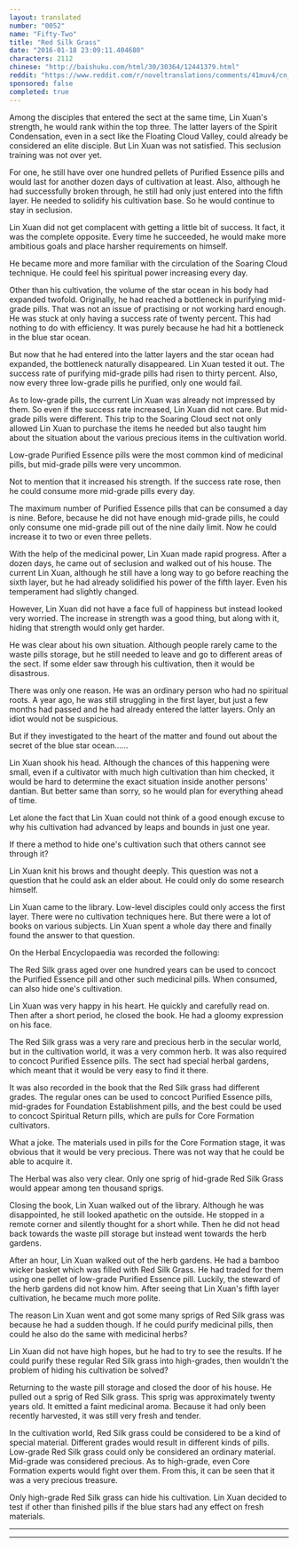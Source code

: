 ```yaml
---
layout: translated
number: "0052"
name: "Fifty-Two"
title: "Red Silk Grass"
date: "2016-01-18 23:09:11.404680"
characters: 2112
chinese: "http://baishuku.com/html/30/30364/12441379.html"
reddit: "https://www.reddit.com/r/noveltranslations/comments/41muv4/cn_tempered_immortal_chapter_0052/"
sponsored: false
completed: true
---
```


Among the disciples that entered the sect at the same time, Lin Xuan's strength, he would rank within the top three. The latter layers of the Spirit Condensation, even in a sect like the Floating Cloud Valley, could already be considered an elite disciple. But Lin Xuan was not satisfied. This seclusion training was not over yet.

For one, he still have over one hundred pellets of Purified Essence pills and would last for another dozen days of cultivation at least. Also, although he had successfully broken through, he still had only just entered into the fifth layer. He needed to solidify his cultivation base. So he would continue to stay in seclusion.

Lin Xuan did not get complacent with getting a little bit of success. It fact, it was the complete opposite. Every time he succeeded, he would make more ambitious goals and place harsher requirements on himself.

He became more and more familiar with the circulation of the Soaring Cloud technique. He could feel his spiritual power increasing every day.

Other than his cultivation, the volume of the star ocean in his body had expanded twofold. Originally, he had reached a bottleneck in purifying mid-grade pills. That was not an issue of practising or not working hard enough. He was stuck at only having a success rate of twenty percent. This had nothing to do with efficiency. It was purely because he had hit a bottleneck in the blue star ocean.

But now that he had entered into the latter layers and the star ocean had expanded, the bottleneck naturally disappeared. Lin Xuan tested it out. The success rate of purifying mid-grade pills had risen to thirty percent. Also, now every three low-grade pills he purified, only one would fail.

As to low-grade pills, the current Lin Xuan was already not impressed by them. So even if the success rate increased, Lin Xuan did not care. But mid-grade pills were different. This trip to the Soaring Cloud sect not only allowed Lin Xuan to purchase the items he needed but also taught him about the situation about the various precious items in the cultivation world.

Low-grade Purified Essence pills were the most common kind of medicinal pills, but mid-grade pills were very uncommon.

Not to mention that it increased his strength. If the success rate rose, then he could consume more mid-grade pills every day.

The maximum number of Purified Essence pills that can be consumed a day is nine. Before, because he did not have enough mid-grade pills, he could only consume one mid-grade pill out of the nine daily limit. Now he could increase it to two or even three pellets.

With the help of the medicinal power, Lin Xuan made rapid progress. After a dozen days, he came out of seclusion and walked out of his house. The current Lin Xuan, although he still have a long way to go before reaching the sixth layer, but he had already solidified his power of the fifth layer. Even his temperament had slightly changed.

However, Lin Xuan did not have a face full of happiness but instead looked very worried. The increase in strength was a good thing, but along with it, hiding that strength would only get harder.

He was clear about his own situation. Although people rarely came to the waste pills storage, but he still needed to leave and go to different areas of the sect. If some elder saw through his cultivation, then it would be disastrous.

There was only one reason. He was an ordinary person who had no spiritual roots. A year ago, he was still struggling in the first layer, but just a few months had passed and he had already entered the latter layers. Only an idiot would not be suspicious.

But if they investigated to the heart of the matter and found out about the secret of the blue star ocean......

Lin Xuan shook his head. Although the chances of this happening were small, even if a cultivator with much high cultivation than him checked, it would be hard to determine the exact situation inside another persons' dantian. But better same than sorry, so he would plan for everything ahead of time.

Let alone the fact that Lin Xuan could not think of a good enough excuse to why his cultivation had advanced by leaps and bounds in just one year.

If there a method to hide one's cultivation such that others cannot see through it?

Lin Xuan knit his brows and thought deeply. This question was not a question that he could ask an elder about. He could only do some research himself.

Lin Xuan came to the library. Low-level disciples could only access the first layer. There were no cultivation techniques here. But there were a lot of books on various subjects. Lin Xuan spent a whole day there and finally found the answer to that question.

On the Herbal Encyclopaedia was recorded the following:

The Red Silk grass aged over one hundred years can be used to concoct the Purified Essence pill and other such medicinal pills. When consumed, can also hide one's cultivation.

Lin Xuan was very happy in his heart. He quickly and carefully read on. Then after a short period, he closed the book. He had a gloomy expression on his face.

The Red Silk grass was a very rare and precious herb in the secular world, but in the cultivation world, it was a very common herb. It was also required to concoct Purified Essence pills. The sect had special herbal gardens, which meant that it would be very easy to find it there.

It was also recorded in the book that the Red Silk grass had different grades. The regular ones can be used to concoct Purified Essence pills, mid-grades for Foundation Establishment pills, and the best could be used to concoct Spiritual Return pills, which are pulls for Core Formation cultivators.

What a joke. The materials used in pills for the Core Formation stage, it was obvious that it would be very precious. There was not way that he could be able to acquire it.

The Herbal was also very clear. Only one sprig of hid-grade Red Silk Grass would appear among ten thousand sprigs.

Closing the book, Lin Xuan walked out of the library. Although he was disappointed, he still looked apathetic on the outside. He stopped in a remote corner and silently thought for a short while. Then he did not head back towards the waste pill storage but instead went towards the herb gardens.

After an hour, Lin Xuan walked out of the herb gardens. He had a bamboo wicker basket which was filled with Red Silk Grass. He had traded for them using one pellet of low-grade Purified Essence pill. Luckily, the steward of the herb gardens did not know him. After seeing that Lin Xuan's fifth layer cultivation, he became much more polite.

The reason Lin Xuan went and got some many sprigs of Red Silk grass was because he had a sudden though. If he could purify medicinal pills, then could he also do the same with medicinal herbs?

Lin Xuan did not have high hopes, but he had to try to see the results. If he could purify these regular Red Silk grass into high-grades, then wouldn't the problem of hiding his cultivation be solved?

Returning to the waste pill storage and closed the door of his house. He pulled out a sprig of Red Silk grass. This sprig was approximately twenty years old. It emitted a faint medicinal aroma. Because it had only been recently harvested, it was still very fresh and tender.

In the cultivation world, Red Silk grass could be considered to be a kind of special material. Different grades would result in different kinds of pills. Low-grade Red Silk grass could only be considered an ordinary material. Mid-grade was considered precious. As to high-grade, even Core Formation experts would fight over them. From this, it can be seen that it was a very precious treasure.

Only high-grade Red Silk grass can hide his cultivation. Lin Xuan decided to test if other than finished pills if the blue stars had any effect on fresh materials.

- - -
- - -

